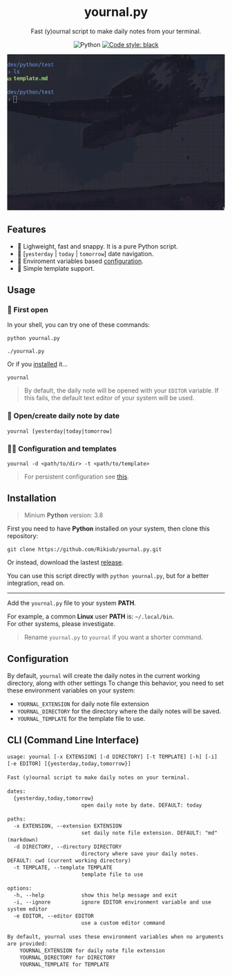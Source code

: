 <div align="center">

# yournal.py
Fast (y)ournal script to make daily notes from your terminal.

![Python](https://img.shields.io/badge/python-default?logo=python)
[![Code style: black](https://img.shields.io/badge/code%20style-black-000000.svg)](https://github.com/psf/black)

![intro](https://github.com/Rikiub/yournal.py/blob/6fe4c41afa54eff7008a6852f240261d59f16b3b/intro.gif)

</div>

## Features

- 🍃 Lighweight, fast and snappy. It is a pure Python script.
- 📅 [`yesterday` | `today` | `tomorrow`] date navigation.
- 🔧 Enviroment variables based [configuration](#configuration).
- 📄 Simple template support.

## Usage

### 🍃 First open

In your shell, you can try one of these commands:

```shell
python yournal.py
```
```shell
./yournal.py
```

Or if you [installed](#installation) it...

```shel
yournal
```

> By default, the daily note will be opened with your `EDITOR` variable. If this fails, the default text editor of your system will be used. 

### 📅 Open/create daily note by date
```shell
yournal [yesterday|today|tomorrow]
```

### 🔧📄 Configuration and templates
```shell
yournal -d <path/to/dir> -t <path/to/template>
```
> For persistent configuration see [this](#configuration).

## Installation

> Minium **Python** version: 3.8

First you need to have **Python** installed on your system, then clone this repository:

```shell
git clone https://github.com/Rikiub/yournal.py.git
```

Or instead, download the lastest [release](https://github.com/Rikiub/yournal.py/releases).

You can use this script directly with `python yournal.py`, but for a better integration, read on.

---

Add the `yournal.py` file to your system **PATH**.

For example, a common **Linux** user **PATH** is: `~/.local/bin`. 
<br>
For other systems, please investigate.

> Rename `yournal.py` to `yournal` if you want a shorter command.

## Configuration

By default, `yournal` will create the daily notes in the current working directory, along with other settings To change this behavior, you need to set these environment variables on your system:

- `YOURNAL_EXTENSION` for daily note file extension
- `YOURNAL_DIRECTORY` for the directory where the daily notes will be saved.
- `YOURNAL_TEMPLATE` for the template file to use.

## CLI (Command Line Interface)

```
usage: yournal [-x EXTENSION] [-d DIRECTORY] [-t TEMPLATE] [-h] [-i] [-e EDITOR] [{yesterday,today,tomorrow}]

Fast (y)ournal script to make daily notes on your terminal.

dates:
  {yesterday,today,tomorrow}
                        open daily note by date. DEFAULT: today

paths:
  -x EXTENSION, --extension EXTENSION
                        set daily note file extension. DEFAULT: "md" (markdown)
  -d DIRECTORY, --directory DIRECTORY
                        directory where save your daily notes. DEFAULT: cwd (current working directory)
  -t TEMPLATE, --template TEMPLATE
                        template file to use

options:
  -h, --help            show this help message and exit
  -i, --ignore          ignore EDITOR environment variable and use system editor
  -e EDITOR, --editor EDITOR
                        use a custom editor command

By default, yournal uses these environment variables when no arguments are provided:
    YOURNAL_EXTENSION for daily note file extension
    YOURNAL_DIRECTORY for DIRECTORY
    YOURNAL_TEMPLATE for TEMPLATE
```
